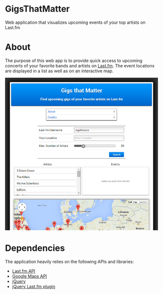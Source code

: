 GigsThatMatter
==============

Web application that visualizes upcoming events of your top artists on
Last.fm

# About

The purpose of this web app is to provide quick access to upcoming
concerts of your favorite bands and artists on
[Last.fm](http://www.last.fm). The event locations are displayed in a
list as well as on an interactive map.

![Gigs That Matter](screenshots/2014-07-25.png)

# Dependencies

The application heavily relies on the following APIs and libraries:

* [Last.fm API](http://www.last.fm/api)
* [Google Maps API](https://developers.google.com/maps/)
* [jQuery](http://jquery.com/)
* [jQuery Last.fm plugin](https://github.com/Johennes/jquery.lastfm)
